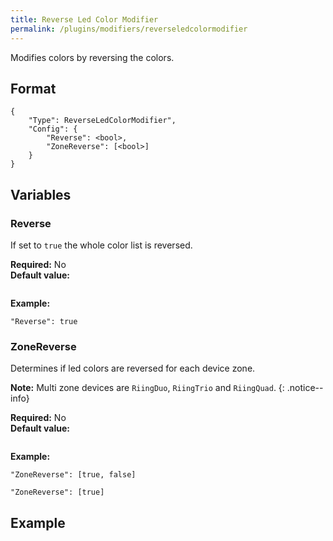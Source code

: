 ```yaml
---
title: Reverse Led Color Modifier
permalink: /plugins/modifiers/reverseledcolormodifier
---
```


Modifies colors by reversing the colors.

## Format

~~~
{
    "Type": ReverseLedColorModifier",
    "Config": {
        "Reverse": <bool>,
        "ZoneReverse": [<bool>]
    }
}
~~~

## Variables

### Reverse
<div class="variable-block" markdown="block">

If set to `true` the whole color list is reversed.

**Required:** No<br>
**Default value:**
~~~
~~~
**Example:**
~~~
"Reverse": true
~~~

</div>

### ZoneReverse
<div class="variable-block" markdown="block">

Determines if led colors are reversed for each device zone.

**Note:** Multi zone devices are `RiingDuo`, `RiingTrio` and `RiingQuad`.
{: .notice--info}

**Required:** No<br>
**Default value:**
~~~
~~~
**Example:**
~~~
"ZoneReverse": [true, false]
~~~
~~~
"ZoneReverse": [true]
~~~

</div>

## Example

~~~
~~~
